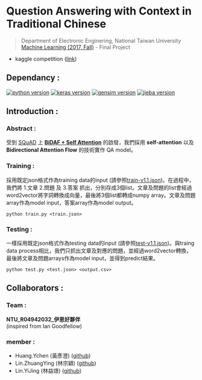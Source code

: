 # Question Answering with Context in Traditional Chinese
> Department of Electronic Enginering, National Taiwan University \
> [Machine Learning (2017, Fall)](http://speech.ee.ntu.edu.tw/~tlkagk/courses_ML17_2.html) - Final Project
- kaggle competition ([link](https://www.kaggle.com/c/ml-2017fall-final-chinese-qa/leaderboard))

## Dependancy :
[![python version](https://img.shields.io/badge/python-3.6-blue.svg)](https://www.python.org/downloads/release/python-360/)
[![keras version](https://img.shields.io/badge/Keras-2.0.8-green.svg)](https://pypi.python.org/pypi/Keras/2.0.8)
[![gensim version](https://img.shields.io/badge/gensim-3.0.1-green.svg)](https://pypi.python.org/pypi/gensim/3.0.1)
[![jieba version](https://img.shields.io/badge/jieba-0.39-green.svg)](https://pypi.python.org/pypi/jieba/)

## Introduction :
### Abstract :
受到 [SQuAD](https://rajpurkar.github.io/SQuAD-explorer/) 上 **[BiDAF + Self Attention](https://arxiv.org/abs/1611.01603)** 的啟發，我們採用 **self-attention** 以及 **Bidirectional Attention Flow** 的技術實作 QA model。

### Training :
採用既定json格式作為training data的input (請參照[train-v1.1.json](./data/train-v1.1.json))。在過程中，我們將 1.文章 2.問題 及 3.答案 抓出，分別存成3個list。文章及問題的list會經過word2vector將字詞轉換成向量，最後將3個list都轉成numpy array。文章及問題array作為model input，答案array作為model output。


```
python train.py <train.json>
```

### Testing :
一樣採用既定json格式作為testing data的input (請參照[test-v1.1.json](./data/test-v1.1.json))。與traing data process相比，我們只抓出文章及對應的問題，並經過word2vector轉換，最後將文章及問題arrays作為model input，並得到predict結果。

```
python test.py <test.json> <output.csv>
```

## Collaborators : 
### Team :
**NTU_R04942032_伊恩好夥伴** \
(inspired from Ian Goodfellow)

### member :
- Huang.Ychen (黃彥澄) ([github](#))
- Lin.ZhuangYing (林宗穎) ([github](#))
- Lin.YiJing (林益璟) ([github](#))

